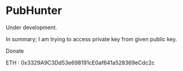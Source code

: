 # PubHunter

Under development.

In summary; I am trying to access private key from given public key.


Donate

ETH : 0x3329A9C3Dd53e698191cE0af641a528369eCdc2c

